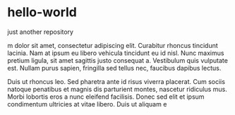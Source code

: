 # hello-world
just another repository


m dolor sit amet, consectetur adipiscing elit. Curabitur rhoncus tincidunt lacinia.
Nam at ipsum eu libero vehicula tincidunt eu id nisl. Nunc maximus pretium ligula, sit amet sagittis justo consequat a. Vestibulum quis vulputate est. Nullam purus sapien, fringilla sed tellus nec, faucibus dapibus lectus. 

Duis ut rhoncus leo. Sed pharetra ante id risus viverra placerat. Cum sociis natoque penatibus et magnis dis parturient montes, nascetur ridiculus mus. Morbi lobortis eros a nunc eleifend facilisis. Donec sed elit et ipsum condimentum ultricies at vitae libero. Duis ut aliquam e
